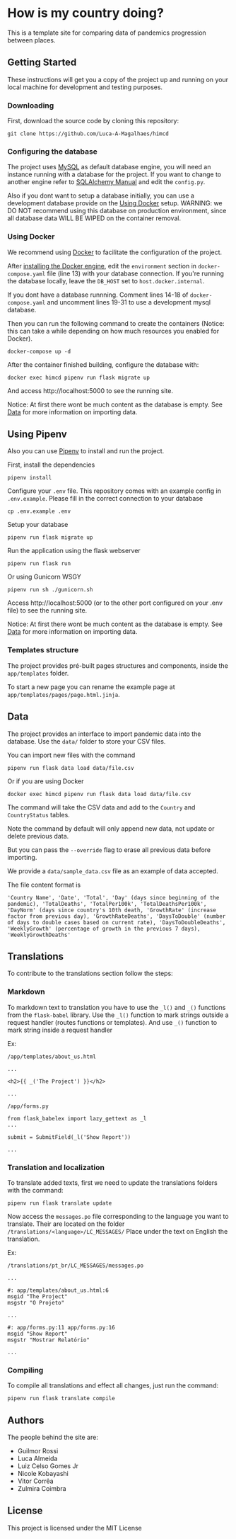 # How is my country doing?

This is a template site for comparing data of pandemics progression between places.

## Getting Started

These instructions will get you a copy of the project up and running on your local machine for development and testing purposes.

### Downloading

First, download the source code by cloning this repository:

```
git clone https://github.com/Luca-A-Magalhaes/himcd
```

### Configuring the database

The project uses [MySQL](https://www.mysql.com/downloads/) as default database engine, you will need an instance running with a database for the project. If you want to change to another engine refer to [SQLAlchemy Manual](https://docs.sqlalchemy.org/en/14/core/engines.html) and edit the `config.py`.

Also if you dont want to setup a database initially, you can use a development database provide on the [Using Docker](#using-docker) setup. WARNING: we DO NOT recommend using this database on production environment, since all database data WILL BE WIPED on the container removal.

### Using Docker

We recommend using [Docker](https://www.docker.com/) to facilitate the configuration of the project.

After [installing the Docker engine](https://www.docker.com/get-started), edit the `environment` section in `docker-compose.yaml` file (line 13) with your database connection. If you're running the database locally, leave the `DB_HOST` set to `host.docker.internal`.

If you dont have a database runnning. Comment lines 14-18 of `docker-compose.yaml` and uncomment lines 19-31 to use a development mysql database.

Then you can run the following command to create the containers (Notice: this can take a while depending on how much resources you enabled for Docker).

```
docker-compose up -d
```

After the container finished building, configure the database with:

```
docker exec himcd pipenv run flask migrate up
```

And access http://localhost:5000 to see the running site.

Notice: At first there wont be much content as the database is empty. See [Data](#data) for more information on importing data.

## Using Pipenv

Also you can use [Pipenv](https://github.com/pypa/pipenv) to install and run the project.

First, install the dependencies

```
pipenv install
```

Configure your `.env` file. This repository comes with an example config in `.env.example`. Please fill in the correct connection to your database

```
cp .env.example .env
```

Setup your database
```
pipenv run flask migrate up
```

Run the application using the flask webserver

```
pipenv run flask run
```

Or using Gunicorn WSGY

```
pipenv run sh ./gunicorn.sh
```

Access http://localhost:5000 (or to the other port configured on your .env file) to see the running site.

Notice: At first there wont be much content as the database is empty. See [Data](#data) for more information on importing data.

### Templates structure

The project provides pré-built pages structures and components, inside the `app/templates` folder.

To start a new page you can rename the example page at `app/templates/pages/page.html.jinja`.

## Data

The project provides an interface to import pandemic data into the database. Use the `data/` folder to store your CSV files.

You can import new files with the command

```
pipenv run flask data load data/file.csv
```

Or if you are using Docker

```
docker exec himcd pipenv run flask data load data/file.csv
```

The command will take the CSV data and add to the `Country` and `CountryStatus` tables.

Note the command by default will only append new data, not update or delete previous data.

But you can pass the `--override` flag to erase all previous data before importing.

We provide a `data/sample_data.csv` file as an example of data accepted.

The file content format is

```
'Country Name', 'Date', 'Total', 'Day' (days since beginning of the pandemic), 'TotalDeaths', 'TotalPer100k', 'TotalDeathsPer100k', 'DayNorm' (days since country's 10th death, 'GrowthRate' (increase factor from previous day), 'GrowthRateDeaths', 'DaysToDouble' (number of days to double cases based on current rate), 'DaysToDoubleDeaths', 'WeeklyGrowth' (percentage of growth in the previous 7 days), 'WeeklyGrowthDeaths'
```

## Translations

To contribute to the translations section follow the steps:

### Markdown

To markdown text to translation you have to use the `_l()` and `_()` functions from the `flask-babel` library. Use the `_l()` function to mark strings outside a request handler (routes functions or templates). And use `_()` function to mark string inside a request handler

Ex:

`/app/templates/about_us.html`
```
...

<h2>{{ _('The Project') }}</h2>

...
```

`/app/forms.py`
```
from flask_babelex import lazy_gettext as _l
...

submit = SubmitField(_l('Show Report'))

...
```

### Translation and localization

To translate added texts, first we need to update the translations folders with the command:


```
pipenv run flask translate update
```

Now access the `messages.po` file corresponding to the language you want to translate. Their are located on the folder `/translations/<language>/LC_MESSAGES/`
Place under the text on English the translation.

Ex:

`/translations/pt_br/LC_MESSAGES/messages.po`

```
...

#: app/templates/about_us.html:6
msgid "The Project"
msgstr "O Projeto"

...

#: app/forms.py:11 app/forms.py:16
msgid "Show Report"
msgstr "Mostrar Relatório"

...
```

### Compiling

To compile all translations and effect all changes, just run the command:

```
pipenv run flask translate compile
```

## Authors

The people behind the site are:

- Guilmor Rossi
- Luca Almeida
- Luiz Celso Gomes Jr
- Nicole Kobayashi
- Vitor Corrêa
- Zulmira Coimbra

## License

This project is licensed under the MIT License
